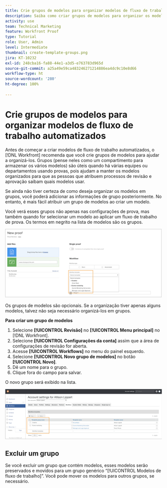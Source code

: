 ```yaml
---
title: Crie grupos de modelos para organizar modelos de fluxo de trabalho automatizados
description: Saiba como criar grupos de modelos para organizar os modelos de fluxo de trabalho de revisão automatizada que você cria.
activity: use
team: Technical Marketing
feature: Workfront Proof
type: Tutorial
role: User, Admin
level: Intermediate
thumbnail: create-template-groups.png
jira: KT-10232
exl-id: 248cba16-fa88-44e1-a3d5-e763783d965d
source-git-commit: a25a49e59ca483246271214886ea4dc9c10e8d66
workflow-type: ht
source-wordcount: '280'
ht-degree: 100%

---
```


# Crie grupos de modelos para organizar modelos de fluxo de trabalho automatizados

Antes de começar a criar modelos de fluxo de trabalho automatizados, o [!DNL Workfront] recomenda que você crie grupos de modelos para ajudar a organizá-los. Grupos (pense neles como um compartimento para armazenar os vários modelos) são úteis quando há várias equipes ou departamentos usando provas, pois ajudam a manter os modelos organizados para que as pessoas que atribuem processos de revisão e aprovação saibam quais modelos usar.

Se ainda não tiver certeza de como deseja organizar os modelos em grupos, você poderá adicionar as informações de grupo posteriormente. No entanto, é mais fácil atribuir um grupo de modelos ao criar um modelo.

Você verá esses grupos não apenas nas configurações de prova, mas também quando for selecionar um modelo ao aplicar um fluxo de trabalho de prova. Os termos em negrito na lista de modelos são os grupos.

![Os grupos de modelos aparecem em negrito ao selecionar um modelo](assets/proof-system-setups-template-group-show-on-upload.png)

Os grupos de modelos são opcionais. Se a organização tiver apenas alguns modelos, talvez não seja necessário organizá-los em grupos.

**Para criar um grupo de modelos**

1. Selecione **[!UICONTROL Revisão]** no **[!UICONTROL Menu principal]** no [!DNL Workfront].
1. Selecione **[!UICONTROL Configurações da conta]** assim que a área de configurações de revisão for aberta.
1. Acesse **[!UICONTROL Workflows]** no menu do painel esquerdo.
1. Selecione **[!UICONTROL Novo grupo de modelos]** no botão **[!UICONTROL Novo]**.
1. Dê um nome para o grupo.
1. Clique fora do campo para salvar.

O novo grupo será exibido na lista.

![Lista de grupos de modelo nas configurações do fluxo de trabalho de revisão](assets/proof-system-setups-template-group-groups-set-up.png)

## Excluir um grupo

Se você excluir um grupo que contém modelos, esses modelos serão preservados e movidos para um grupo genérico “[!UICONTROL Modelos de fluxo de trabalho]”. Você pode mover os modelos para outros grupos, se necessário.

<!--
Learn More Icon
Create and manage Automated Workflow templates
-->
